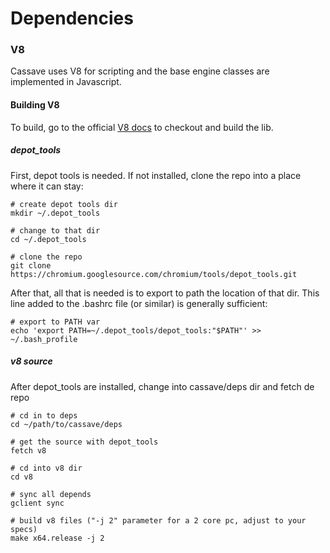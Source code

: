 Dependencies
============


### V8

Cassave uses V8 for scripting and the base engine classes are implemented
in Javascript.

#### Building V8

To build, go to the official [V8 docs](https://github.com/v8/v8/wiki/Checking%20out%20source) to
checkout and build the lib.

##### depot_tools

First, depot tools is needed. If not installed, clone the repo
into a place where it can stay:

    # create depot tools dir
    mkdir ~/.depot_tools

    # change to that dir
    cd ~/.depot_tools

    # clone the repo
    git clone https://chromium.googlesource.com/chromium/tools/depot_tools.git

After that, all that is needed is to export to path the location of that dir. This line added to the
.bashrc file (or similar) is generally sufficient:

    # export to PATH var
    echo 'export PATH=~/.depot_tools/depot_tools:"$PATH"' >> ~/.bash_profile


##### v8 source

After depot_tools are installed, change into cassave/deps dir and fetch de repo

    # cd in to deps
    cd ~/path/to/cassave/deps

    # get the source with depot_tools
    fetch v8

    # cd into v8 dir
    cd v8

    # sync all depends
    gclient sync

    # build v8 files ("-j 2" parameter for a 2 core pc, adjust to your specs)
    make x64.release -j 2

